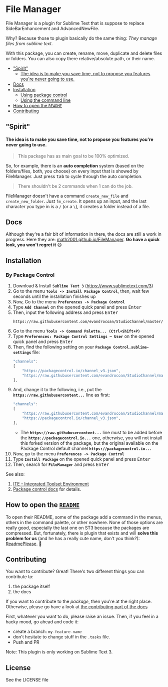 # File Manager

File Manager is a plugin for Sublime Text that is suppose to replace SideBarEnhancement and AdvancedNewFile.

Why? Because those to plugin basically do the same thing: *They manage files from sublime text*.

With this package, you can create, rename, move, duplicate and delete files or folders. You can also copy there relative/absolute path, or their name.

<!-- MarkdownTOC -->

- ["Spirit"](#spirit)
    - [The idea is to make you save time, not to propose you features you're never going to use.](#the-idea-is-to-make-you-save-time-not-to-propose-you-features-youre-never-going-to-use)
- [Docs](#docs)
- [Installation](#installation)
    - [Using package control](#using-package-control)
    - [Using the command line](#using-the-command-line)
- [How to open the `README`](#how-to-open-the-readme)
- [Contributing](#contributing)

<!-- /MarkdownTOC -->

## "Spirit"

#### The idea is to make you save time, not to propose you features you're never going to use.

> This package has as main goal to be 100% optimized.

So, for example, there is an **auto completion** system (based on the folders/files, both, you choose) on every input that is showed by FileManager. Just press <kbd>tab</kbd> to cycle through the auto completion.

> There shouldn't be 2 commands when 1 can do the job.

FileManager doesn't have a command `create_new_file` and `create_new_folder`. Just `fm_create`. It opens up an input, and the last character you type in is a `/` (or a `\`), it creates a folder instead of a file.

## Docs

Although they're a fair bit of information in there, the docs are still a work in progress. Here they are: [math2001.github.io/FileManager](https://math2001.github.io/FileManager). **Go have a quick look, you won't regret it** :smile:


## Installation

### By Package Control

1. Download & Install **`Sublime Text 3`** (https://www.sublimetext.com/3)
1. Go to the menu **`Tools -> Install Package Control`**, then,
    wait few seconds until the installation finishes up
1. Now,
    Go to the menu **`Preferences -> Package Control`**
1. Type **`Add Channel`** on the opened quick panel and press <kbd>Enter</kbd>
1. Then,
    input the following address and press <kbd>Enter</kbd>
    ```
    https://raw.githubusercontent.com/evandrocoan/StudioChannel/master/channel.json
    ```
1. Go to the menu **`Tools -> Command Palette...
    (Ctrl+Shift+P)`**
1. Type **`Preferences:
    Package Control Settings – User`** on the opened quick panel and press <kbd>Enter</kbd>
1. Then,
    find the following setting on your **`Package Control.sublime-settings`** file:
    ```js
    "channels":
    [
        "https://packagecontrol.io/channel_v3.json",
        "https://raw.githubusercontent.com/evandrocoan/StudioChannel/master/channel.json",
    ],
    ```
1. And,
    change it to the following, i.e.,
    put the **`https://raw.githubusercontent...`** line as first:
    ```js
    "channels":
    [
        "https://raw.githubusercontent.com/evandrocoan/StudioChannel/master/channel.json",
        "https://packagecontrol.io/channel_v3.json",
    ],
    ```
    * The **`https://raw.githubusercontent...`** line must to be added before the **`https://packagecontrol.io...`** one, otherwise,
      you will not install this forked version of the package,
      but the original available on the Package Control default channel **`https://packagecontrol.io...`**
1. Now,
    go to the menu **`Preferences -> Package Control`**
1. Type **`Install Package`** on the opened quick panel and press <kbd>Enter</kbd>
1. Then,
    search for **`FileManager`** and press <kbd>Enter</kbd>

See also:

1. [ITE - Integrated Toolset Environment](https://github.com/evandrocoan/ITE)
1. [Package control docs](https://packagecontrol.io/docs/usage) for details.


## How to open the [`README`](https://github.com/math2001/FileManager/blob/master/README.md)

To open their README, some of the package add a command in the menus, others in the command palette, or other nowhere. None of those options are really good, especially the last one on ST3 because the packages are compressed. But, fortunately, there is plugin that exists and will **solve this problem for us** (and he has a really cute name, don't you think?): [ReadmePlease](https://packagecontrol.io/packages/ReadmePlease). :tada:

## Contributing

You want to contribute? Great! There's two different things you can contribute
to:

1. the package itself
2. the docs

If you want to contribute to the *package*, then you're at the right place.
Otherwise, please go have a look at [the contributing part of the docs][0]

First, whatever you want to do, please raise an issue. Then, if you feel in a
hacky mood, go ahead and code it:

- create a branch: `my-feature-name`
- don't hesitate to change stuff in the `.tasks` file.
- Push and PR

Note: This plugin is only working on Sublime Text 3.

[0]: https://math2001.github.io/FileManager/contributing/

## License
See the LICENSE file
